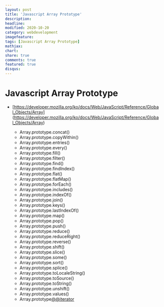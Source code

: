 ```yaml
---
layout: post
title: 'Javascript Array Prototype'
description:
headline:
modified: 2020-10-20
category: webdevelopment
imagefeature:
tags: [Javascript Array Prototype]
mathjax:
chart:
share: true
comments: true
featured: true
disqus:
---
```


# Javascript Array Prototype

-   [https://developer.mozilla.org/ko/docs/Web/JavaScript/Reference/Global_Objects/Array] (https://developer.mozilla.org/ko/docs/Web/JavaScript/Reference/Global_Objects/Array)

    -   Array.prototype.concat()
    -   Array.prototype.copyWithin()
    -   Array.prototype.entries()
    -   Array.prototype.every()
    -   Array.prototype.fill()
    -   Array.prototype.filter()
    -   Array.prototype.find()
    -   Array.prototype.findIndex()
    -   Array.prototype.flat()
    -   Array.prototype.flatMap()
    -   Array.prototype.forEach()
    -   Array.prototype.includes()
    -   Array.prototype.indexOf()
    -   Array.prototype.join()
    -   Array.prototype.keys()
    -   Array.prototype.lastIndexOf()
    -   Array.prototype.map()
    -   Array.prototype.pop()
    -   Array.prototype.push()
    -   Array.prototype.reduce()
    -   Array.prototype.reduceRight()
    -   Array.prototype.reverse()
    -   Array.prototype.shift()
    -   Array.prototype.slice()
    -   Array.prototype.some()
    -   Array.prototype.sort()
    -   Array.prototype.splice()
    -   Array.prototype.toLocaleString()
    -   Array.prototype.toSource()
    -   Array.prototype.toString()
    -   Array.prototype.unshift()
    -   Array.prototype.values()
    -   Array.prototype[@@iterator]()
